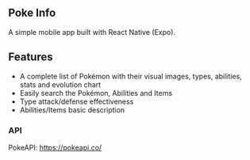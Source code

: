 ## Poke Info

A simple mobile app built with React Native (Expo).

## Features

* A complete list of Pokémon with their visual images, types, abilities, stats and evolution chart
* Easily search the Pokémon, Abilities and Items
* Type attack/defense effectiveness
* Abilities/Items basic description

### API

PokeAPI: https://pokeapi.co/

